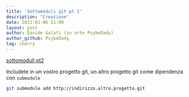 ```yaml
---
title: 'Sottomoduli git pt 1'
description: "Creazione"
date: 2021-01-06 11:00
layout: post
author: Davide Galati (in arte PsykeDady)
author_github: PsykeDady
tag: cherry
---
```


[sottomoduli pt2](https://feed.linuxpeople.org/posts/sottomoduli-git-pt2)



Includete in un vostro progetto git, un altro progetto git come dipendenza con `submodule` 

```bash
git submodule add http://indirizzo.altro.progetto.git
```

